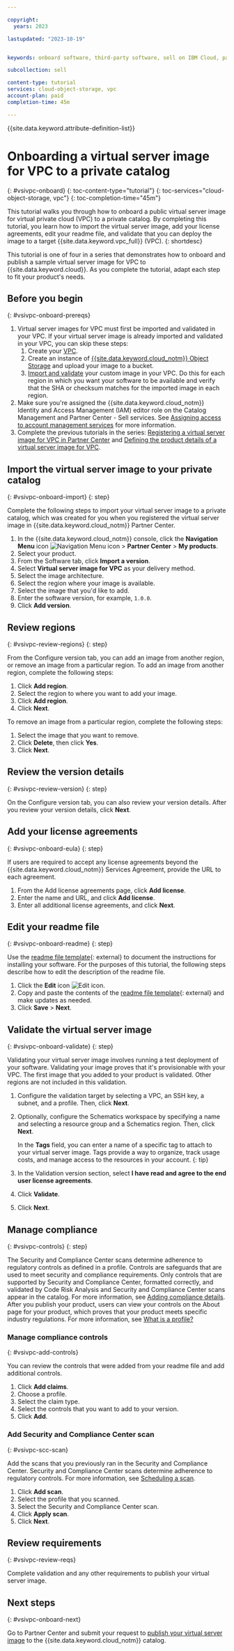 ```yaml
---

copyright:
  years: 2023

lastupdated: "2023-10-19"


keywords: onboard software, third-party software, sell on IBM Cloud, partner center, virtual server image, virtual machine image, image, vm, vsi, validate, test, VSI image, VM image, vpc, virtual private cloud

subcollection: sell

content-type: tutorial
services: cloud-object-storage, vpc
account-plan: paid
completion-time: 45m

---
```


{{site.data.keyword.attribute-definition-list}}


# Onboarding a virtual server image for VPC to a private catalog
{: #vsivpc-onboard}
{: toc-content-type="tutorial"}
{: toc-services="cloud-object-storage, vpc"}
{: toc-completion-time="45m"}

This tutorial walks you through how to onboard a public virtual server image for virtual private cloud (VPC) to a private catalog. By completing this tutorial, you learn how to import the virtual server image, add your license agreements, edit your readme file, and validate that you can deploy the image to a target {{site.data.keyword.vpc_full}} (VPC).
{: shortdesc}

This tutorial is one of four in a series that demonstrates how to onboard and publish a sample virtual server image for VPC to {{site.data.keyword.cloud}}. As you complete the tutorial, adapt each step to fit your product's needs.

## Before you begin
{: #vsivpc-onboard-prereqs}

1. Virtual server images for VPC must first be imported and validated in your VPC. If your virtual server image is already imported and validated in your VPC, you can skip these steps:
   1. Create your [VPC](/docs/vpc?topic=vpc-getting-started).
   1. Create an instance of [{{site.data.keyword.cloud_notm}} Object Storage](/docs/cloud-object-storage?topic=cloud-object-storage-getting-started-cloud-object-storage) and upload your image to a bucket.
   1. [Import and validate](/docs/vpc?topic=vpc-importing-custom-images-vpc&interface=ui) your custom image in your VPC. Do this for each region in which you want your software to be available and verify that the SHA or checksum matches for the imported image in each region.
1. Make sure you're assigned the {{site.data.keyword.cloud_notm}} Identity and Access Management (IAM) editor role on the Catalog Management and Partner Center - Sell services. See [Assigning access to account management services](/docs/account?topic=account-account-services) for more information.
1. Complete the previous tutorials in the series: [Registering a virtual server image for VPC in Partner Center](/docs/sell?topic=sell-vsivpc-register) and [Defining the product details of a virtual server image for VPC](/docs/sell?topic=sell-vsivpc-define).

## Import the virtual server image to your private catalog
{: #vsivpc-onboard-import}
{: step}

Complete the following steps to import your virtual server image to a private catalog, which was created for you when you registered the virtual server image in {{site.data.keyword.cloud_notm}} Partner Center.

1. In the {{site.data.keyword.cloud_notm}} console, click the **Navigation Menu** icon ![Navigation Menu icon](../icons/icon_hamburger.svg "Menu") > **Partner Center** > **My products**.
1. Select your product.
1. From the Software tab, click **Import a version**.
1. Select **Virtual server image for VPC** as your delivery method.
1. Select the image architecture.
1. Select the region where your image is available.
1. Select the image that you'd like to add.
1. Enter the software version, for example, `1.0.0`.
1. Click **Add version**.

## Review regions
{: #vsivpc-review-regions}
{: step}

From the Configure version tab, you can add an image from another region, or remove an image from a particular region. To add an image from another region, complete the following steps:

1. Click **Add region**.
1. Select the region to where you want to add your image.
1. Click **Add region**.
1. Click **Next**.

To remove an image from a particular region, complete the following steps:

1. Select the image that you want to remove.
1. Click **Delete**, then click **Yes**.
1. Click **Next**.

## Review the version details
{: #vsivpc-review-version}
{: step}

On the Configure version tab, you can also review your version details. After you review your version details, click **Next**.

## Add your license agreements
{: #vsivpc-onboard-eula}
{: step}

If users are required to accept any license agreements beyond the {{site.data.keyword.cloud_notm}} Services Agreement, provide the URL to each agreement.

1. From the Add license agreements page, click **Add license**.
1. Enter the name and URL, and click **Add license**.
1. Enter all additional license agreements, and click **Next**.

## Edit your readme file
{: #vsivpc-onboard-readme}
{: step}

Use the [readme file template](/media/docs/downloads/software/sw-readme-tab-template.md){: external} to document the instructions for installing your software. For the purposes of this tutorial, the following steps describe how to edit the description of the readme file.

1. Click the **Edit** icon ![Edit icon](../icons/edit-tagging.svg "Edit").
1. Copy and paste the contents of the [readme file template](/media/docs/downloads/software/sw-readme-tab-template.md){: external} and make updates as needed.
1. Click **Save** > **Next**.

## Validate the virtual server image
{: #vsivpc-onboard-validate}
{: step}

Validating your virtual server image involves running a test deployment of your software. Validating your image proves that it's provisionable with your VPC. The first image that you added to your product is validated. Other regions are not included in this validation.

1. Configure the validation target by selecting a VPC, an SSH key, a subnet, and a profile. Then, click **Next**.
1. Optionally, configure the Schematics workspace by specifying a name and selecting a resource group and a Schematics region. Then, click **Next**.

   In the **Tags** field, you can enter a name of a specific tag to attach to your virtual server image. Tags provide a way to organize, track usage costs, and manage access to the resources in your account.
   {: tip}

1. In the Validation version section, select **I have read and agree to the end user license agreements**.
1. Click **Validate**.
1. Click **Next**.

## Manage compliance
{: #vsivpc-controls}
{: step}

The Security and Compliance Center scans determine adherence to regulatory controls as defined in a profile. Controls are safeguards that are used to meet security and compliance requirements. Only controls that are supported by Security and Compliance Center, formatted correctly, and validated by Code Risk Analysis and Security and Compliance Center scans appear in the catalog. For more information, see [Adding compliance details](/docs/account?topic=account-catalog-format-controls). After you publish your product, users can view your controls on the About page for your product, which proves that your product meets specific industry regulations. For more information, see [What is a profile?](/docs/security-compliance?topic=security-compliance-profiles)

### Manage compliance controls
{: #vsivpc-add-controls}

You can review the controls that were added from your readme file and add additional controls.

1. Click **Add claims**.
1. Choose a profile.
1. Select the claim type.
1. Select the controls that you want to add to your version.
1. Click **Add**.

### Add Security and Compliance Center scan
{: #vsivpc-scc-scan}

Add the scans that you previously ran in the Security and Compliance Center. Security and Compliance Center scans determine adherence to regulatory controls. For more information, see [Scheduling a scan](https://cloud.ibm.com/docs/security-compliance?topic=security-compliance-scan-resources&interface=ui#scan-schedule-ui).

1. Click **Add scan**.
1. Select the profile that you scanned.
1. Select the Security and Compliance Center scan.
1. Click **Apply scan**.
1. Click **Next**.

## Review requirements
{: #vsivpc-review-reqs}

Complete validation and any other requirements to publish your virtual server image.

## Next steps
{: #vsivpc-onboard-next}

Go to Partner Center and submit your request to [publish your virtual server image](/docs/sell?topic=sell-vsivpc-publish) to the {{site.data.keyword.cloud_notm}} catalog.
